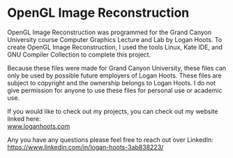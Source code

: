 # OpenGL Image Reconstruction #

OpenGL Image Reconstruction was programmed for the Grand Canyon University course Computer Graphics Lecture and Lab by Logan Hoots. To create OpenGL Image Reconstruction, I used the tools Linux, Kate IDE, and GNU Compiler Collection to complete this project.

Because these files were made for Grand Canyon University, these files can only be used by possible future employers of Logan Hoots. These files are subject to copyright and the ownership belongs to Logan Hoots. I do not give permission for anyone to use these files for personal use or academic use.

If you would like to check out my projects, you can check out my website linked here:\
 www.loganhoots.com

Any you have any questions please feel free to reach out over LinkedIn:\
  https://www.linkedin.com/in/logan-hoots-3ab838223/
